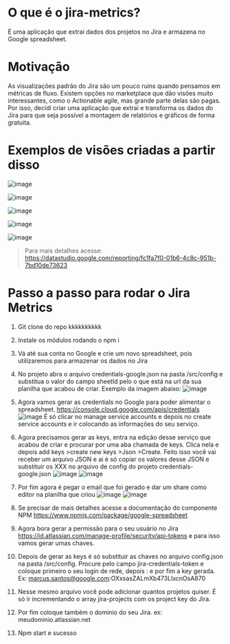 # O que é o jira-metrics?
É uma aplicação que extrai dados dos projetos no Jira e armazena no Google spreadsheet.

# Motivação
As visualizações padrão do Jira são um pouco ruins quando pensamos em métricas de fluxo. Existem opções no marketplace que dão visões muito interessantes, como o Actionable agile, mas grande parte delas são pagas. Por isso, decidi criar uma aplicação que extrai e transforma os dados do Jira para que seja possível a montagem de relatórios e gráficos de forma gratuita.

# Exemplos de visões criadas a partir disso

![image](https://user-images.githubusercontent.com/8289330/132953078-49bf200e-8d43-42e0-836e-a424834a9fe5.png)

![image](https://user-images.githubusercontent.com/8289330/132953260-734331ab-008c-4cb2-a93a-2180cb07eaf4.png)

![image](https://user-images.githubusercontent.com/8289330/132953291-e47276ea-c439-4ec3-8255-564bc3ff762c.png)

![image](https://user-images.githubusercontent.com/8289330/132953365-f6d70893-24a0-434e-b9c8-f71ba99d75a6.png)

![image](https://user-images.githubusercontent.com/8289330/132953639-e9cde7b5-a061-4a1f-b40f-2d9ea37f1b89.png)

> Para mais detalhes acesse: https://datastudio.google.com/reporting/fc1fa7f0-01b6-4c8c-951b-7bd10de73623

# Passo a passo para rodar o Jira Metrics

1. Git clone do repo kkkkkkkkkk
2. Instale os módulos rodando o npm i
3. Vá até sua conta no Google e crie um novo spreadsheet, pois utilizaremos para armazenar os dados no Jira
4. No projeto abra o arquivo credentials-google.json na pasta /src/config e substitua o valor do campo sheetId pelo o que está na url da sua planilha que acabou de criar. Exemplo da imagem abaixo:
![image](https://user-images.githubusercontent.com/8289330/132967656-3cc02421-65e7-447a-bb86-c210e63bda43.png)

6. Agora vamos gerar as credentials no Google para poder alimentar o spreadsheet. https://console.cloud.google.com/apis/credentials 
![image](https://user-images.githubusercontent.com/8289330/132967453-8f6b432f-32a6-4667-85af-8de76d4231d5.png)
É só clicar no manage service accounts e depois no create service accounts e ir colocando as informações do seu serviço.

7. Agora precisamos gerar as keys, entra na edição desse serviço que acabou de criar e procurar por uma aba chamada de keys. Clica nela e depois add keys >create new keys >Json >Create. Feito isso você vai receber um arquivo JSON e ai é só copiar os valores desse JSON e substituir os XXX no arquivo de config do projeto credentials-google.json 
![image](https://user-images.githubusercontent.com/8289330/132967505-7bef38fc-80f4-4fd4-b43a-8c0aed08410f.png)
![image](https://user-images.githubusercontent.com/8289330/132967529-7631ff91-4de0-4966-b425-3d03d38b9cc7.png)

8. Por fim agora é pegar o email que foi gerado e dar um share como editor na planilha que criou
![image](https://user-images.githubusercontent.com/8289330/132967925-ebd3325a-a9ba-412b-81c0-79120f391cbb.png)
![image](https://user-images.githubusercontent.com/8289330/132967955-20bc6c2c-a506-4c71-914a-cd132cea38e4.png)

8. Se precisar de mais detalhes acesse a documentação do componente NPM https://www.npmjs.com/package/google-spreadsheet

9. Agora bora gerar a permissão para o seu usuário no Jira https://id.atlassian.com/manage-profile/security/api-tokens e para isso vamos gerar umas chaves.
10. Depois de gerar as keys é só substituir as chaves no arquivo config.json na pasta /src/config. Procure pelo campo jira-credentials-token e coloque primeiro o seu login de rede, depois : e por fim a key gerada. Ex: marcus.santos@google.com:OXxsasZALmXb473LlxcnOsA870
11. Nesse mesmo arquivo você pode adicionar quantos projetos quiser. É só ir incrementando o array jira-projects com os project key do Jira.
12. Por fim coloque também o dominio do seu Jira. ex: meudominio.atlassian.net
13. Npm start e sucesso
